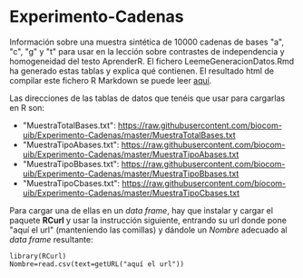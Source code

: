 # Experimento-Cadenas

Información sobre una muestra sintética de 10000 cadenas de bases "a", "c", "g" y "t" para usar en la lección sobre contrastes de independencia y homogeneidad del testo AprenderR. El fichero LeemeGeneracionDatos.Rmd ha generado estas tablas y explica qué contienen. El resultado html de compilar este fichero R Markdown se puede leer [aquí](http://biocom-uib.github.io/Experimento-Cadenas).

Las direcciones de las tablas de datos que tenéis que usar para cargarlas en R son:

* "MuestraTotalBases.txt": https://raw.githubusercontent.com/biocom-uib/Experimento-Cadenas/master/MuestraTotalBases.txt
* "MuestraTipoAbases.txt": https://raw.githubusercontent.com/biocom-uib/Experimento-Cadenas/master/MuestraTipoAbases.txt
* "MuestraTipoBbases.txt": https://raw.githubusercontent.com/biocom-uib/Experimento-Cadenas/master/MuestraTipoBbases.txt
* "MuestraTipoCbases.txt": https://raw.githubusercontent.com/biocom-uib/Experimento-Cadenas/master/MuestraTipoCbases.txt

Para cargar una de ellas en un *data frame*, hay que instalar y cargar el paquete **RCurl** y usar la instrucción siguiente, entrando su url donde pone "aquí el url" (manteniendo las comillas) y dándole un *Nombre* adecuado al *data frame* resultante: 

```{r, eval=FALSE}
library(RCurl)
Nombre=read.csv(text=getURL("aquí el url"))
```

